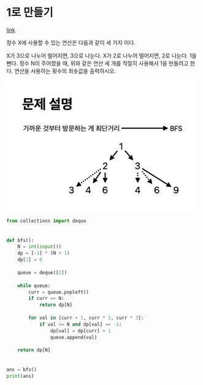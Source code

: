# 1로 만들기

[link](https://www.acmicpc.net/problem/1463)

정수 X에 사용할 수 있는 연산은 다음과 같이 세 가지 이다.

X가 3으로 나누어 떨어지면, 3으로 나눈다.
X가 2로 나누어 떨어지면, 2로 나눈다.
1을 뺀다.
정수 N이 주어졌을 때, 위와 같은 연산 세 개를 적절히 사용해서 1을 만들려고 한다. 연산을 사용하는 횟수의 최솟값을 출력하시오.

![b1463](./b1463.png)

```python
from collections import deque


def bfs():
    N = int(input())
    dp = [-1] * (N + 1)
    dp[1] = 0

    queue = deque([1])

    while queue:
        curr = queue.popleft()
        if curr == N:
            return dp[N]

        for val in [curr + 1, curr * 2, curr * 3]:
            if val <= N and dp[val] == -1:
                dp[val] = dp[curr] + 1
                queue.append(val)

    return dp[N]


ans = bfs()
print(ans)

```
